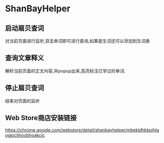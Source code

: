 # ShanBayHelper

## 启动扇贝查词

对当前页面进行监听,双击单词即可进行查询,如果是生词还可以添加到生词表

## 查询文章释义

解析当前页面的正文内容,并popup出来,高亮标注已学过的单词.

## 停止扇贝查词

结束对页面的监听

## Web Store商店安装链接

https://chrome.google.com/webstore/detail/shanbayhelper/mbekldhkbpihlaogjpclihoobhoakcic
